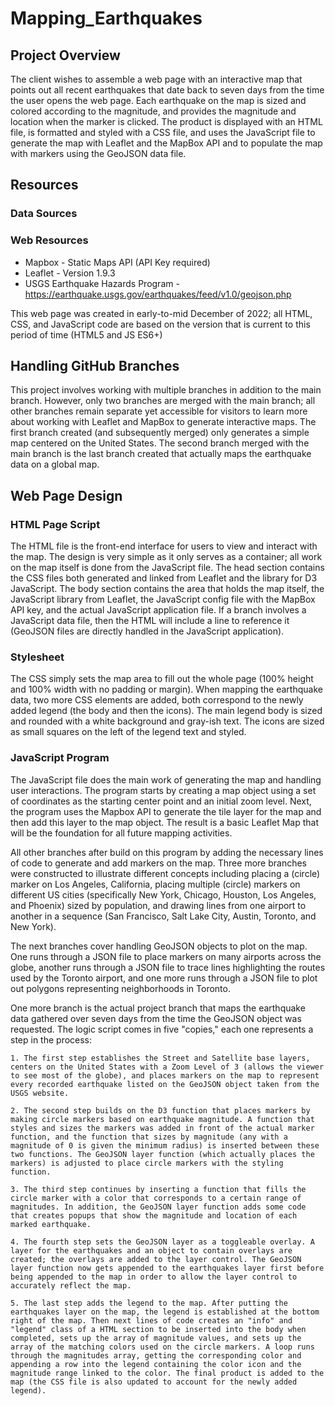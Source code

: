 # Mapping_Earthquakes

## Project Overview
The client wishes to assemble a web page with an interactive map that points out all recent earthquakes that date back to seven days from the time the user opens the web page. Each earthquake on the map is sized and colored according to the magnitude, and provides the magnitude and location when the marker is clicked. The product is displayed with an HTML file, is formatted and styled with a CSS file, and uses the JavaScript file to generate the map with Leaflet and the MapBox API and to populate the map with markers using the GeoJSON data file.

## Resources

### Data Sources

### Web Resources

- Mapbox - Static Maps API (API Key required)
- Leaflet - Version 1.9.3
- USGS Earthquake Hazards Program - https://earthquake.usgs.gov/earthquakes/feed/v1.0/geojson.php

This web page was created in early-to-mid December of 2022; all HTML, CSS, and JavaScript code are based on the version that is current to this period of time (HTML5 and JS ES6+)

## Handling GitHub Branches
This project involves working with multiple branches in addition to the main branch. However, only two branches are merged with the main branch; all other branches remain separate yet accessible for visitors to learn more about working with Leaflet and MapBox to generate interactive maps. The first branch created (and subsequently merged) only generates a simple map centered on the United States. The second branch merged with the main branch is the last branch created that actually maps the earthquake data on a global map.

## Web Page Design

### HTML Page Script
The HTML file is the front-end interface for users to view and interact with the map. The design is very simple as it only serves as a container; all work on the map itself is done from the JavaScript file. The head section contains the CSS files both generated and linked from Leaflet and the library for D3 JavaScript. The body section contains the area that holds the map itself, the JavaScript library from Leaflet, the JavaScript config file with the MapBox API key, and the actual JavaScript application file. If a branch involves a JavaScript data file, then the HTML will include a line to reference it (GeoJSON files are directly handled in the JavaScript application).

### Stylesheet
The CSS simply sets the map area to fill out the whole page (100% height and 100% width with no padding or margin). When mapping the earthquake data, two more CSS elements are added, both correspond to the newly added legend (the body and then the icons). The main legend body is sized and rounded with a white background and gray-ish text. The icons are sized as small squares on the left of the legend text and styled.

### JavaScript Program
The JavaScript file does the main work of generating the map and handling user interactions. The program starts by creating a map object using a set of coordinates as the starting center point and an initial zoom level. Next, the program uses the Mapbox API to generate the tile layer for the map and then add this layer to the map object. The result is a basic Leaflet Map that will be the foundation for all future mapping activities.

All other branches after build on this program by adding the necessary lines of code to generate and add markers on the map. Three more branches were constructed to illustrate different concepts including placing a (circle) marker on Los Angeles, California, placing multiple (circle) markers on different US cities (specifically New York, Chicago, Houston, Los Angeles, and Phoenix) sized by population, and drawing lines from one airport to another in a sequence (San Francisco, Salt Lake City, Austin, Toronto, and New York).

The next branches cover handling GeoJSON objects to plot on the map. One runs through a JSON file to place markers on many airports across the globe, another runs through a JSON file to trace lines highlighting the routes used by the Toronto airport, and one more runs through a JSON file to plot out polygons representing neighborhoods in Toronto.

One more branch is the actual project branch that maps the earthquake data gathered over seven days from the time the GeoJSON object was requested. The logic script comes in five "copies," each one represents a step in the process:

    1. The first step establishes the Street and Satellite base layers, centers on the United States with a Zoom Level of 3 (allows the viewer to see most of the globe), and places markers on the map to represent every recorded earthquake listed on the GeoJSON object taken from the USGS website.

    2. The second step builds on the D3 function that places markers by making circle markers based on earthquake magnitude. A function that styles and sizes the markers was added in front of the actual marker function, and the function that sizes by magnitude (any with a magnitude of 0 is given the minimum radius) is inserted between these two functions. The GeoJSON layer function (which actually places the markers) is adjusted to place circle markers with the styling function.

    3. The third step continues by inserting a function that fills the circle marker with a color that corresponds to a certain range of magnitudes. In addition, the GeoJSON layer function adds some code that creates popups that show the magnitude and location of each marked earthquake.

    4. The fourth step sets the GeoJSON layer as a toggleable overlay. A layer for the earthquakes and an object to contain overlays are created; the overlays are added to the layer control. The GeoJSON layer function now gets appended to the earthquakes layer first before being appended to the map in order to allow the layer control to accurately reflect the map.

    5. The last step adds the legend to the map. After putting the earthquakes layer on the map, the legend is established at the bottom right of the map. Then next lines of code creates an "info" and "legend" class of a HTML section to be inserted into the body when completed, sets up the array of magnitude values, and sets up the array of the matching colors used on the circle markers. A loop runs through the magnitudes array, getting the corresponding color and appending a row into the legend containing the color icon and the magnitude range linked to the color. The final product is added to the map (the CSS file is also updated to account for the newly added legend).